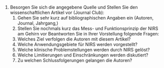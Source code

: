 1. Besorgen Sie sich die angegebene Quelle und Stellen Sie den wissenschaftlichen Artikel vor (Journal Club): 
	1. Gehen Sie sehr kurz auf bibliographischen Angaben ein (Autoren, Journal, Jahrgang,) 
	2. Stellen Sie nochmals kurz das Mess- und Funktionsprinzip der NIRS am Gehirn vor Beantworten Sie in Ihrer Vorstellung folgende Fragen: 
	3.  Welches Ziel verfolgen die Autoren mit diesem Artikel? 
	4. Welche Anwendungsgebiete für NIRS werden vorgestellt? 
	5.  Welche klinische Problemstellungen werden durch NIRS gelöst? 
	6. Welche Limitierungen und Einschränkungen werden diskutiert? 
	7. Zu welchen Schlussfolgerungen gelangen die Autoren?